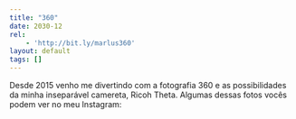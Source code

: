 ```yaml
---
title: "360"
date: 2030-12
rel:
	- 'http://bit.ly/marlus360'
layout: default
tags: []
---
```


Desde 2015 venho me divertindo com a fotografia 360 e as possibilidades da minha inseparável camereta, Ricoh Theta. Algumas dessas fotos vocês podem ver no meu Instagram: